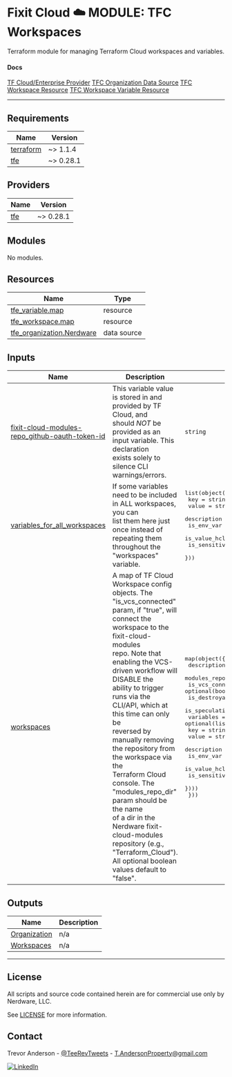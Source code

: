# Fixit Cloud ☁️ MODULE: TFC Workspaces

Terraform module for managing Terraform Cloud workspaces and variables.

#### Docs

[TF Cloud/Enterprise Provider](https://registry.terraform.io/providers/hashicorp/tfe/latest/docs)
[TFC Organization Data Source](https://registry.terraform.io/providers/hashicorp/tfe/latest/docs/data-sources/organization)
[TFC Workspace Resource](https://registry.terraform.io/providers/hashicorp/tfe/latest/docs/resources/workspace)
[TFC Workspace Variable Resource](https://registry.terraform.io/providers/hashicorp/tfe/latest/docs/resources/variable)

---

<!-- BEGINNING OF PRE-COMMIT-TERRAFORM DOCS HOOK -->
## Requirements

| Name | Version |
|------|---------|
| <a name="requirement_terraform"></a> [terraform](#requirement\_terraform) | ~> 1.1.4 |
| <a name="requirement_tfe"></a> [tfe](#requirement\_tfe) | ~> 0.28.1 |

## Providers

| Name | Version |
|------|---------|
| <a name="provider_tfe"></a> [tfe](#provider\_tfe) | ~> 0.28.1 |

## Modules

No modules.

## Resources

| Name | Type |
|------|------|
| [tfe_variable.map](https://registry.terraform.io/providers/hashicorp/tfe/latest/docs/resources/variable) | resource |
| [tfe_workspace.map](https://registry.terraform.io/providers/hashicorp/tfe/latest/docs/resources/workspace) | resource |
| [tfe_organization.Nerdware](https://registry.terraform.io/providers/hashicorp/tfe/latest/docs/data-sources/organization) | data source |

## Inputs

| Name | Description | Type | Default | Required |
|------|-------------|------|---------|:--------:|
| <a name="input_fixit-cloud-modules-repo_github-oauth-token-id"></a> [fixit-cloud-modules-repo\_github-oauth-token-id](#input\_fixit-cloud-modules-repo\_github-oauth-token-id) | This variable value is stored in and provided by TF Cloud, and<br>should *NOT* be provided as an input variable. This declaration<br>exists solely to silence CLI warnings/errors. | `string` | n/a | yes |
| <a name="input_variables_for_all_workspaces"></a> [variables\_for\_all\_workspaces](#input\_variables\_for\_all\_workspaces) | If some variables need to be included in ALL workspaces, you can<br>list them here just once instead of repeating them throughout the<br>"workspaces" variable. | <pre>list(object({<br>    key          = string<br>    value        = string<br>    description  = optional(string)<br>    is_env_var   = optional(bool)<br>    is_value_hcl = optional(bool)<br>    is_sensitive = optional(bool)<br>  }))</pre> | `[]` | no |
| <a name="input_workspaces"></a> [workspaces](#input\_workspaces) | A map of TF Cloud Workspace config objects. The "is\_vcs\_connected"<br>param, if "true", will connect the workspace to the fixit-cloud-modules<br>repo. Note that enabling the VCS-driven workflow will DISABLE the<br>ability to trigger runs via the CLI/API, which at this time can only be<br>reversed by manually removing the repository from the workspace via the<br>Terraform Cloud console. The "modules\_repo\_dir" param should be the name<br>of a dir in the Nerdware fixit-cloud-modules repository (e.g.,<br>"Terraform\_Cloud"). All optional boolean values default to "false". | <pre>map(object({<br>    description                 = optional(string)<br>    modules_repo_dir            = optional(string)<br>    is_vcs_connected            = optional(bool)<br>    is_destroyable              = optional(bool)<br>    is_speculative_plan_enabled = optional(bool)<br>    variables = optional(list(object({<br>      key          = string<br>      value        = string<br>      description  = optional(string)<br>      is_env_var   = optional(bool)<br>      is_value_hcl = optional(bool)<br>      is_sensitive = optional(bool)<br>    })))<br>  }))</pre> | n/a | yes |

## Outputs

| Name | Description |
|------|-------------|
| <a name="output_Organization"></a> [Organization](#output\_Organization) | n/a |
| <a name="output_Workspaces"></a> [Workspaces](#output\_Workspaces) | n/a |
<!-- END OF PRE-COMMIT-TERRAFORM DOCS HOOK -->

---

## License

All scripts and source code contained herein are for commercial use only by Nerdware, LLC.

See [LICENSE](/LICENSE) for more information.

## Contact

Trevor Anderson - [@TeeRevTweets](https://twitter.com/teerevtweets) - T.AndersonProperty@gmail.com

[![LinkedIn][linkedin-shield]][linkedin-url]

<!-- MARKDOWN LINKS & IMAGES -->
<!-- https://www.markdownguide.org/basic-syntax/#reference-style-links -->

[linkedin-url]: https://www.linkedin.com/in/trevor-anderson-3a3b0392/
[linkedin-shield]: https://img.shields.io/badge/LinkedIn-0077B5?logo=linkedin&logoColor=white

